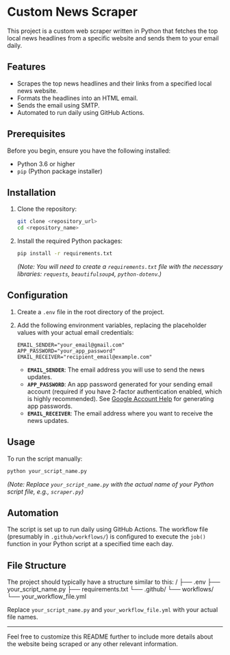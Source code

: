 # Custom News Scraper

This project is a custom web scraper written in Python that fetches the top local news headlines from a specific website and sends them to your email daily.

## Features

*   Scrapes the top news headlines and their links from a specified local news website.
*   Formats the headlines into an HTML email.
*   Sends the email using SMTP.
*   Automated to run daily using GitHub Actions.

## Prerequisites

Before you begin, ensure you have the following installed:

*   Python 3.6 or higher
*   `pip` (Python package installer)

## Installation

1.  Clone the repository:

    ```bash
    git clone <repository_url>
    cd <repository_name>
    ```

2.  Install the required Python packages:

    ```bash
    pip install -r requirements.txt
    ```

    *(Note: You will need to create a `requirements.txt` file with the necessary libraries: `requests`, `beautifulsoup4`, `python-dotenv`.)*

## Configuration

1.  Create a `.env` file in the root directory of the project.
2.  Add the following environment variables, replacing the placeholder values with your actual email credentials:

    ```dotenv
    EMAIL_SENDER="your_email@gmail.com"
    APP_PASSWORD="your_app_password"
    EMAIL_RECEIVER="recipient_email@example.com"
    ```

    *   **`EMAIL_SENDER`**: The email address you will use to send the news updates.
    *   **`APP_PASSWORD`**: An app password generated for your sending email account (required if you have 2-factor authentication enabled, which is highly recommended). See [Google Account Help](https://support.google.com/accounts/answer/185833?hl=en) for generating app passwords.
    *   **`EMAIL_RECEIVER`**: The email address where you want to receive the news updates.

## Usage

To run the script manually:

```bash
python your_script_name.py
```

*(Note: Replace `your_script_name.py` with the actual name of your Python script file, e.g., `scraper.py`)*

## Automation

The script is set up to run daily using GitHub Actions. The workflow file (presumably in `.github/workflows/`) is configured to execute the `job()` function in your Python script at a specified time each day.

## File Structure

The project should typically have a structure similar to this:
/
├── .env
├── your_script_name.py
├── requirements.txt
└── .github/
└── workflows/
└── your_workflow_file.yml


Replace `your_script_name.py` and `your_workflow_file.yml` with your actual file names.

---

Feel free to customize this README further to include more details about the website being scraped or any other relevant information.
